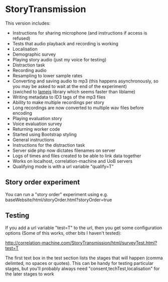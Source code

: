 # StoryTransmission

This version includes:

-  Instructions for sharing microphone (and instructions if access is refused)
-  Tests that audio playback and recording is working 
-  Localisation
-  Demographic survey
-  Playing story audio (just my voice for testing)
-  Distraction task
-  Recording audio 
-  Resampling to lower sample rates
-  Converting and saving audio to mp3 (this happens asynchronously, so you may be asked to wait at the end of the experiment)
-  (swiched to [lamejs](https://github.com/zhuker/lamejs) library which seems faster than liblame)
-  Writing metadata to ID3 tags of the mp3 files
-  Ability to make multiple recordings per story
-  Long recordings are now converted to multiple wav files before encoding
-  Playing evaluation story
-  Voice evaluation survey
-  Returning worker code
-  Started using Bootstrap styling
-  General instructions
-  Instructions for the distraction task
-  Server side php now dictates filenames on server
-  Logs of times and files created to be able to link data together
-  Works on localhost, correlation-machine and UoB servers
-  Qualifying mode is with a url variable "qualify=T"

## Story order experiment

You can run a "story order" experiment using e.g. baseWebsite/html/storyOrder.html?storyOrder=true

## Testing

If you add a url variable "test=T" to the url, then you get some configuration options (Some of this works, other bits I haven't tested):

http://correlation-machine.com/StoryTransmission/html/surveyTest.html?test=T

The first text box in the test section lists the stages that will happen (comma delimted, no spaces or quotes).  This can be handy for testing particular stages, but you'll probably always need "consent,techTest,localisation" for the later stages to work